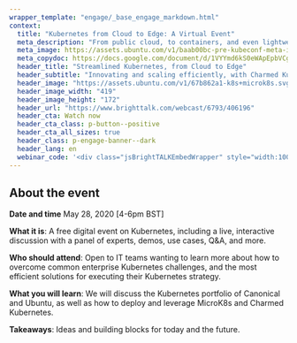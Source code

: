 ```yaml
---
wrapper_template: "engage/_base_engage_markdown.html"
context:
  title: "Kubernetes from Cloud to Edge: A Virtual Event"
  meta_description: "From public cloud, to containers, and even lightweight devices, discover strategies for optimising your Kubernetes deployment and operations. Join us live on 28 May 2020."
  meta_image: https://assets.ubuntu.com/v1/baab00bc-pre-kubeconf-meta-image.png
  meta_copydoc: https://docs.google.com/document/d/1VYYmd6kS0eWApEpbVCgTUq0NOHUTEeRWVj7ujtFEsHs/
  header_title: "Streamlined Kubernetes, from Cloud to Edge"
  header_subtitle: "Innovating and scaling efficiently, with Charmed Kubernetes and MicroK8s"
  header_image: "https://assets.ubuntu.com/v1/67b862a1-k8s+microk8s.svg"
  header_image_width: "419"
  header_image_height: "172"
  header_url: "https://www.brighttalk.com/webcast/6793/406196"
  header_cta: Watch now
  header_cta_class: p-button--positive
  header_cta_all_sizes: true
  header_class: p-engage-banner--dark
  header_lang: en
  webinar_code: '<div class="jsBrightTALKEmbedWrapper" style="width:100%; height:100%; position:relative;background: #ffffff;"><script class="jsBrightTALKEmbedConfig" type="application/json">{ "channelId" : 6793, "language": "en-US", "commId" : 406196, "displayMode" : "standalone", "height" : "auto" }</script><script src="https://www.brighttalk.com/clients/js/player-embed/player-embed.js" class="jsBrightTALKEmbed"></script></div>'
---
```


## About the event

**Date and time**
May 28, 2020
[4-6pm BST]

**What it is**: A free digital event on Kubernetes, including a live, interactive discussion with a panel of experts, demos, use cases, Q&A, and more.

**Who should attend**: Open to IT teams wanting to learn more about how to overcome common enterprise Kubernetes challenges, and the most efficient solutions for executing their Kubernetes strategy.

**What you will learn**: We will discuss the Kubernetes portfolio of Canonical and Ubuntu, as well as how to deploy and leverage MicroK8s and Charmed Kubernetes.

**Takeaways**: Ideas and building blocks for today and the future.
